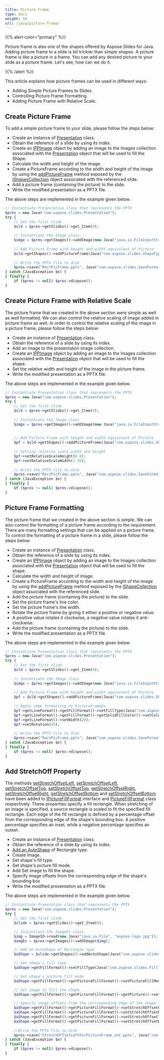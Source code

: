 ```yaml
---
title: Picture Frame
type: docs
weight: 10
url: /java/picture-frame/
---
```


{{% alert color="primary" %}} 

Picture frame is also one of the shapes offered by Aspose.Slides for Java. Adding picture frame to a slide is bit trickier than simple shapes. A picture frame is like a picture in a frame. You can add any desired picture to your slide as a picture frame. Let's see, how can we do it.

{{% /alert %}} 

This article explains how picture frames can be used in different ways:

- Adding Simple Picture Frames to Slides.
- Controlling Picture Frame Formatting.
- Adding Picture Frame with Relative Scale.

## **Create Picture Frame**

To add a simple picture frame to your slide, please follow the steps below:

- Create an instance of [Presentation](https://apireference.aspose.com/slides/java/com.aspose.slides/Presentation) class.
- Obtain the reference of a slide by using its index.
- Create an [IPPImage](https://apireference.aspose.com/slides/java/com.aspose.slides/IPPImage) object by adding an image to the Images collection associated with the [Presentation](https://apireference.aspose.com/slides/java/com.aspose.slides/Presentation) object that will be used to fill the Shape.
- Calculate the width and height of the image.
- Create a PictureFrame according to the width and height of the image by using the [addPictureFrame](https://apireference.aspose.com/slides/java/com.aspose.slides/IShapeCollection#addPictureFrame-int-float-float-float-float-com.aspose.slides.IPPImage-) method exposed by the [IShapesCollection](https://apireference.aspose.com/slides/java/com.aspose.slides/IShapeCollection) object associated with the referenced slide.
- Add a picture frame (containing the picture) to the slide.
- Write the modified presentation as a PPTX file.

The above steps are implemented in the example given below.

```php
// Instantiate Presentation class that represents the PPTX
$pres = new Java("com.aspose.slides.Presentation");
try {
    // Get the first slide
    $sld = $pres->getSlides()->get_Item(0);
    
    // Instantiate the Image class
    $imgx = $pres->getImages()->addImage(new Java("java.io.FileInputStream", new Java("java.io.File", "asp1.jpg")));
    
    // Add Picture Frame with height and width equivalent of Picture
    $sld->getShapes()->addPictureFrame(Java("com.aspose.slides.ShapeType")->Rectangle, 50, 150, $imgx->getWidth(), $imgx->getHeight(), $imgx);
    
    // Write the PPTX file to disk
    $pres->save("RectPicFrame.pptx", Java("com.aspose.slides.SaveFormat")->Pptx);
} catch (JavaException $e) {
} finally {
    if ($pres != null) $pres->dispose();
}
```

## **Create Picture Frame with Relative Scale**
The picture frame that we created in the above section were simple as well as well formatted. We can also control the relative scaling of image added in picture frame as well. In order to control the relative scaling of the image in a picture frame, please follow the steps below:

- Create an instance of [Presentation](https://apireference.aspose.com/slides/java/com.aspose.slides/Presentation) class.
- Obtain the reference of a slide by using its index.
- Add an image to the presentation image collection.
- Create an [IPPImage](https://apireference.aspose.com/slides/java/com.aspose.slides/IPPImage) object by adding an image to the Images collection associated with the [Presentation](https://apireference.aspose.com/slides/java/com.aspose.slides/Presentation) object that will be used to fill the shape.
- Set the relative width and height of the image in the picture frame.
- Write the modified presentation as a PPTX file.

The above steps are implemented in the example given below.

```php
// Instantiate Presentation class that represents the PPTX
$pres = new Java("com.aspose.slides.Presentation");
try {
    // Get the first slide
    $sld = $pres->getSlides()->get_Item(0);
    
    // Instantiate the Image class
    $imgx = $pres->getImages()->addImage(new Java("java.io.FileInputStream", new Java("java.io.File", "asp1.jpg")));
    
    
    // Add Picture Frame with height and width equivalent of Picture
    $pf = $sld->getShapes()->addPictureFrame(Java("com.aspose.slides.ShapeType")->Rectangle, 50, 150, $imgx->getWidth(), $imgx->getHeight(), $imgx);
    
    // Setting relative scale width and height
    $pf->setRelativeScaleHeight(0.8);
    $pf->setRelativeScaleWidth(1.35);
    
    // Write the PPTX file to disk
    $pres->save("RectPicFrame.pptx", Java("com.aspose.slides.SaveFormat")->Pptx);
} catch (JavaException $e) {
} finally {
    if ($pres != null) $pres->dispose();
}
```

## **Picture Frame Formatting**
The picture frame that we created in the above section is simple. We can also control the formatting of a picture frame according to the requirement. There are many formatting settings that can be applied on a picture frame. To control the formatting of a picture frame in a slide, please follow the steps below:

- Create an instance of [Presentation](https://apireference.aspose.com/slides/java/com.aspose.slides/Presentation) class.
- Obtain the reference of a slide by using its index.
- Create an [IPPImage](https://apireference.aspose.com/slides/java/com.aspose.slides/IPPImage) object by adding an image to the Images collection associated with the [Presentation](https://apireference.aspose.com/slides/java/com.aspose.slides/Presentation) object that will be used to fill the shape.
- Calculate the width and height of image.
- Create a PictureFrame according to the width and height of the image by using the [addPictureFrame](https://apireference.aspose.com/slides/java/com.aspose.slides/IShapeCollection#addPictureFrame-int-float-float-float-float-com.aspose.slides.IPPImage-) method exposed by the [IShapeCollection](https://apireference.aspose.com/slides/java/com.aspose.slides/IShapeCollection) object associated with the referenced slide.
- Add the picture frame (containing the picture) to the slide.
- Set the picture frame's line color.
- Set the picture frame's line width.
- Rotate the picture frame by giving it either a positive or negative value.
- A positive value rotates it clockwise; a negative value rotates it anti-clockwise.
- Add the picture frame (containing the picture) to the slide.
- Write the modified presentation as a PPTX file.

The above steps are implemented in the example given below.

```php
// Instantiate Presentation class that represents the PPTX
$pres = new Java("com.aspose.slides.Presentation");
try {
    // Get the first slide
    $sld = $pres->getSlides()->get_Item(0);
    
    // Instantiate the Image class
    $imgx = $pres->getImages()->addImage(new Java("java.io.FileInputStream", new Java("java.io.File", "asp1.jpg")));
    
    // Add Picture Frame with height and width equivalent of Picture
    $pf = $sld->getShapes()->addPictureFrame(Java("com.aspose.slides.ShapeType")->Rectangle, 50, 150, $imgx->getWidth(), $imgx->getHeight(), $imgx);
    
    // Apply some formatting to PictureFrameEx
    $pf->getLineFormat()->getFillFormat()->setFillType(Java("com.aspose.slides.FillType")->Solid);
    $pf->getLineFormat()->getFillFormat()->getSolidFillColor()->setColor(Java("java.awt.Color")->BLUE);
    $pf->getLineFormat()->setWidth(20);
    $pf->setRotation(45);
    
    // Write the PPTX file to disk
    $pres->save("RectPicFrame.pptx", Java("com.aspose.slides.SaveFormat")->Pptx);
} catch (JavaException $e) {
} finally {
    if ($pres != null) $pres->dispose();
}
```

## **Add StretchOff Property**
The methods [getStretchOffsetLeft](https://apireference.aspose.com/slides/java/com.aspose.slides/IPictureFillFormat#getStretchOffsetLeft--), [setStretchOffsetLeft](https://apireference.aspose.com/slides/java/com.aspose.slides/IPictureFillFormat#setStretchOffsetLeft-float-), [getStretchOffsetTop](https://apireference.aspose.com/slides/java/com.aspose.slides/IPictureFillFormat#getStretchOffsetTop--), [setStretchOffsetTop](https://apireference.aspose.com/slides/java/com.aspose.slides/IPictureFillFormat#setStretchOffsetTop-float-), [getStretchOffsetRight](https://apireference.aspose.com/slides/java/com.aspose.slides/IPictureFillFormat#getStretchOffsetRight--), [setStretchOffsetRight](https://apireference.aspose.com/slides/java/com.aspose.slides/IPictureFillFormat#setStretchOffsetRight-float-), [getStretchOffsetBottom](https://apireference.aspose.com/slides/java/com.aspose.slides/IPictureFillFormat#getStretchOffsetBottom--) and [setStretchOffsetBottom](https://apireference.aspose.com/slides/java/com.aspose.slides/IPictureFillFormat#setStretchOffsetBottom-float-) have been added to [IPictureFillFormat](https://apireference.aspose.com/slides/java/com.aspose.slides/IPictureFillFormat) interface and [PictureFillFormat](https://apireference.aspose.com/slides/java/com.aspose.slides/PictureFillFormat) class respectively. These properties specify a fill rectangle. When stretching of an image is specified, a source rectangle is scaled to fit the specified fill rectangle. Each edge of the fill rectangle is defined by a percentage offset from the corresponding edge of the shape's bounding box. A positive percentage specifies an inset, while a negative percentage specifies an outset.

- Create an instance of [Presentation](https://apireference.aspose.com/slides/java/com.aspose.slides/Presentation) class.
- Obtain the reference of a slide by using its index.
- [Add an AutoShape](https://apireference.aspose.com/slides/java/com.aspose.slides/IShapeCollection#addAutoShape-int-float-float-float-float-) of Rectangle type.
- Create Image.
- Set shape's fill type.
- Set shape's picture fill mode.
- Add Set image to fill the shape.
- Specify image offsets from the corresponding edge of the shape's bounding box
- Write the modified presentation as a PPTX file.

The above steps are implemented in the example given below.

```php
// Instantiate Prseetation class that represents the PPTX
$pres = new Java("com.aspose.slides.Presentation");
try {
    // Get the first slide
    $slide = $pres->getSlides()->get_Item(0);

    // Instantiate the ImageEx class
    $img = ImageIO->read(new Java("java.io.File", "aspose-logo.jpg"));
    $imgEx = $pres->getImages()->addImage($img);

    // Add an AutoShape of Rectangle type
    $aShape = $slide->getShapes()->addAutoShape(Java("com.aspose.slides.ShapeType")->Rectangle, 100, 100, 300, 300);

    // Set shape's fill type
    $aShape->getFillFormat()->setFillType(Java("com.aspose.slides.FillType")->Picture);

    // Set shape's picture fill mode
    $aShape->getFillFormat()->getPictureFillFormat()->setPictureFillMode(Java("com.aspose.slides.PictureFillMode")->Stretch);

    // Set image to fill the shape
    $aShape->getFillFormat()->getPictureFillFormat()->getPicture()->setImage($imgEx);

    // Specify image offsets from the corresponding edge of the shape's bounding box
    $aShape->getFillFormat()->getPictureFillFormat()->setStretchOffsetLeft(25);
    $aShape->getFillFormat()->getPictureFillFormat()->setStretchOffsetRight(25);
    $aShape->getFillFormat()->getPictureFillFormat()->setStretchOffsetTop(-20);
    $aShape->getFillFormat()->getPictureFillFormat()->setStretchOffsetBottom(-10);
    
    //Write the PPTX file to disk
    $pres->save("StretchOffsetLeftForPictureFrame_out.pptx", Java("com.aspose.slides.SaveFormat")->Pptx);
} catch (JavaException $e) {
} finally {
    if ($pres != null) $pres->dispose();
}
```
